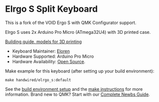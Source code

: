 # Elrgo S Split Keyboard

This is a fork of the VOID Ergo S with QMK Configurator support.

Elrgo S uses 2x Arduino Pro Micro (ATmega32U4) with 3D printed case.
 
[Building guide, models for 3D printing](https://github.com/Eloren1/Elrgo_S)

* Keyboard Maintainer: [Eloren](https://github.com/Eloren1)
* Hardware Supported: Arduino Pro Micro
* Hardware Availability: [Open Source](https://github.com/Eloren1/Elrgo_S).

Make example for this keyboard (after setting up your build environment):

    make handwired/elrgo_s:default

See the [build environment setup](https://docs.qmk.fm/#/getting_started_build_tools) and the [make instructions](https://docs.qmk.fm/#/getting_started_make_guide) for more information. Brand new to QMK? Start with our [Complete Newbs Guide](https://docs.qmk.fm/#/newbs).